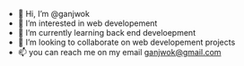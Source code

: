- 👋 Hi, I’m @ganjwok
- 👀 I’m interested in web developement
- 🌱 I’m currently learning back end develoepment 
- 💞️ I’m looking to collaborate on web developement projects
- 📫 you can reach me on my email ganjwok@gmail.com

<!---
ganjwok/ganjwok is a ✨ special ✨ repository because its `README.md` (this file) appears on your GitHub profile.
You can click the Preview link to take a look at your changes.
--->
